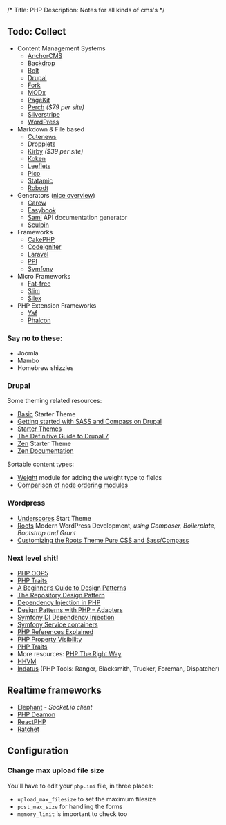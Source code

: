 /*
Title: PHP
Description: Notes for all kinds of cms's
*/


## Todo: Collect

- Content Management Systems
	- [AnchorCMS](http://anchorcms.com)
	- [Backdrop](https://backdropcms.org/)
	- [Bolt](https://bolt.cm/)
	- [Drupal](http://drupal.org/)
	- [Fork](http://www.fork-cms.com/)
	- [MODx](http://modx.com/)
	- [PageKit](http://pagekit.com/)
	- [Perch](http://grabaperch.com/) *($79 per site)*
	- [Silverstripe](http://silverstripe.com/)
	- [WordPress](http://wordpress.org/)
- Markdown & File based
	- [Cutenews](http://cutephp.com/)
	- [Dropplets](http://dropplets.com/)
	- [Kirby](http://getkirby.com/) *($39 per site)*
	- [Koken](http://koken.me/)
	- [Leeflets](https://leeflets.com/)
	- [Pico](http://pico.dev7studios.com/)
	- [Statamic](http://www.statamic.com/)
	- [Robodt](http://robodt.io/)
- Generators ([nice overview](https://www.staticgen.com/))
	- [Carew](http://carew.github.io/) 
	- [Easybook](http://easybook-project.org/)
	- [Sami](https://github.com/fabpot/sami) API documentation generator
	- [Sculpin](https://sculpin.io/)
- Frameworks
	- [CakePHP](http://cakephp.org/)
	- [CodeIgniter](http://ellislab.com/codeigniter)
	- [Laravel](http://laravel.com/)
	- [PPI](http://ppi.io/)
	- [Symfony](http://symfony.com/)
- Micro Frameworks
	- [Fat-free](http://fatfreeframework.com/)
	- [Slim](http://slimframework.com)
	- [Silex](http://silex.sensiolabs.org/)
- PHP Extension Frameworks
	- [Yaf](http://yafdev.com/)
	- [Phalcon](http://phalconphp.com/en/)


### Say no to these:

- Joomla
- Mambo
- Homebrew shizzles


### Drupal

Some theming related resources:

- [Basic](https://drupal.org/project/basic) Starter Theme
- [Getting started with SASS and Compass on Drupal](http://thejibe.com/blog/11/1/getting-started-basic-sass-and-compass-drupal)
- [Starter Themes](https://drupal.org/node/323993)
- [The Definitive Guide to Drupal 7](http://themery.com/dgd7)
- [Zen](https://drupal.org/project/zen) Starter Theme
- [Zen Documentation](https://drupal.org/node/193318)

Sortable content types:

- [Weight](https://drupal.org/project/weight) module for adding the weight type to fields
- [Comparison of node ordering modules](https://drupal.org/node/398508)


### Wordpress

- [Underscores](http://underscores.me/) Start Theme
- [Roots](http://roots.io/) Modern WordPress Development, *using Composer, Boilerplate, Bootstrap and Grunt*
- [Customizing the Roots Theme Pure CSS and Sass/Compass](http://kalenjohnson.com/customizing-roots-sass/)


### Next level shit!

- [PHP OOP5](http://www.php.net/manual/en/language.oop5.basic.php)
- [PHP Traits](http://de3.php.net/traits)
- [A Beginner’s Guide to Design Patterns](http://net.tutsplus.com/articles/general/a-beginners-guide-to-design-patterns/)
- [The Repository Design Pattern](http://dev.tutsplus.com/tutorials/the-repository-design-pattern--net-35804)
- [Dependency Injection in PHP](http://dev.tutsplus.com/tutorials/dependency-injection-in-php--net-28146)
- [Design Patterns with PHP – Adapters](http://juniorgrossi.com/2013/design-patterns-with-php-adapters/)
- [Symfony DI Dependency Injection](http://symfony.com/doc/current/components/dependency_injection/introduction.html)
- [Symfony Service containers](http://symfony.com/doc/current/book/service_container.html)
- [PHP References Explained](http://www.php.net/manual/en/language.references.php)
- [PHP Property Visibility](http://php.net/manual/en/language.oop5.visibility.php)
- [PHP Traits](http://php.net/manual/en/language.oop5.traits.php)
- More resources: [PHP The Right Way](http://www.phptherightway.com/)
- [HHVM](http://hhvm.com/)
- [Indatus](http://indatus.github.io/) (PHP Tools: Ranger, Blacksmith, Trucker, Foreman, Dispatcher)


## Realtime frameworks

- [Elephant](http://elephant.io/) - *Socket.io client*
- [PHP Deamon](http://daemon.io/)
- [ReactPHP](http://reactphp.org/)
- [Ratchet](http://socketo.me/)


## Configuration

### Change max upload file size

You'll have to edit your `php.ini` file, in three places:

- `upload_max_filesize` to set the maximum filesize
- `post_max_size` for handling the forms
- `memory_limit` is important to check too

